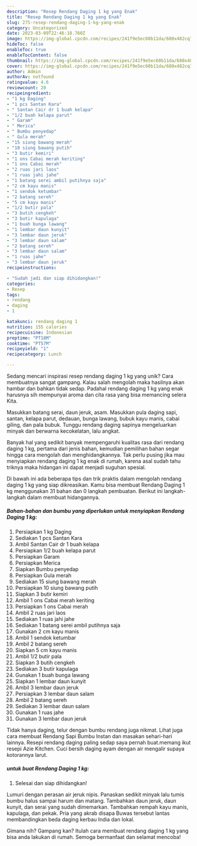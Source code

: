 ```yaml
---
description: "Resep Rendang Daging 1 kg yang Enak"
title: "Resep Rendang Daging 1 kg yang Enak"
slug: 275-resep-rendang-daging-1-kg-yang-enak
category: Uncategorized
date: 2023-03-09T22:46:18.760Z
image: https://img-global.cpcdn.com/recipes/241f9e5ec60b11da/680x482cq70/rendang-daging-1-kg-foto-resep-utama.jpg
hideToc: false
enableToc: true
enableTocContent: false
thumbnail: https://img-global.cpcdn.com/recipes/241f9e5ec60b11da/680x482cq70/rendang-daging-1-kg-foto-resep-utama.jpg
cover: https://img-global.cpcdn.com/recipes/241f9e5ec60b11da/680x482cq70/rendang-daging-1-kg-foto-resep-utama.jpg
author: Admin
authorAv: notfound
ratingvalue: 4.6
reviewcount: 20
recipeingredient:
- "1 kg Daging"
- "1 pcs Santan Kara"
- " Santan Cair dr 1 buah kelapa"
- "1/2 buah kelapa parut"
- " Garam"
- " Merica"
- " Bumbu penyedap"
- " Gula merah"
- "15 siung bawang merah"
- "10 siung bawang putih"
- "3 butir kemiri"
- "1 ons Cabai merah keriting"
- "1 ons Cabai merah"
- "2 ruas jari laos"
- "1 ruas jahi jahe"
- "1 batang serei ambil putihnya saja"
- "2 cm kayu manis"
- "1 sendok ketumbar"
- "2 batang sereh"
- "5 cm kayu manis"
- "1/2 butir pala"
- "3 butih cengkeh"
- "3 butir kapulaga"
- "1 buah bunga lawang"
- "1 lembar daun kunyit"
- "3 lembar daun jeruk"
- "3 lembar daun salam"
- "2 batang sereh"
- "3 lembar daun salam"
- "1 ruas jahe"
- "3 lembar daun jeruk"
recipeinstructions:

- "Sudah jadi dan siap dihidangkan!"
categories:
- Resep
tags:
- rendang
- daging
- 1

katakunci: rendang daging 1 
nutrition: 155 calories
recipecuisine: Indonesian
preptime: "PT18M"
cooktime: "PT57M"
recipeyield: "1"
recipecategory: Lunch

---
```





Sedang mencari inspirasi resep rendang daging 1 kg yang unik? Cara membuatnya sangat gampang. Kalau salah mengolah maka hasilnya akan hambar dan bahkan tidak sedap. Padahal rendang daging 1 kg yang enak harusnya sih mempunyai aroma dan cita rasa yang bisa memancing selera Kita.





Masukkan batang serai, daun jeruk, asam. Masukkan pula daging sapi, santan, kelapa parut, dedauan, bunga lawang, bubuk kayu manis, cabai giling, dan pala bubuk. Tunggu rendang daging sapinya mengeluarkan minyak dan berwarna kecokelatan, lalu angkat.

Banyak hal yang sedikit banyak mempengaruhi kualitas rasa dari rendang daging 1 kg, pertama dari jenis bahan, kemudian pemilihan bahan segar hingga cara mengolah dan menghidangkannya. Tak perlu pusing jika mau menyiapkan rendang daging 1 kg enak di rumah, karena asal sudah tahu triknya maka hidangan ini dapat menjadi suguhan spesial.






Di bawah ini ada beberapa tips dan trik praktis dalam mengolah rendang daging 1 kg yang siap dikreasikan. Kamu bisa membuat Rendang Daging 1 kg menggunakan 31 bahan dan 0 langkah pembuatan. Berikut ini langkah-langkah dalam membuat hidangannya.

<!--inarticleads1-->

##### Bahan-bahan dan bumbu yang diperlukan untuk menyiapkan Rendang Daging 1 kg:

1. Persiapkan 1 kg Daging
1. Sediakan 1 pcs Santan Kara
1. Ambil  Santan Cair dr 1 buah kelapa
1. Persiapkan 1/2 buah kelapa parut
1. Persiapkan  Garam
1. Persiapkan  Merica
1. Siapkan  Bumbu penyedap
1. Persiapkan  Gula merah
1. Sediakan 15 siung bawang merah
1. Persiapkan 10 siung bawang putih
1. Siapkan 3 butir kemiri
1. Ambil 1 ons Cabai merah keriting
1. Persiapkan 1 ons Cabai merah
1. Ambil 2 ruas jari laos
1. Sediakan 1 ruas jahi jahe
1. Sediakan 1 batang serei ambil putihnya saja
1. Gunakan 2 cm kayu manis
1. Ambil 1 sendok ketumbar
1. Ambil 2 batang sereh
1. Siapkan 5 cm kayu manis
1. Ambil 1/2 butir pala
1. Siapkan 3 butih cengkeh
1. Sediakan 3 butir kapulaga
1. Gunakan 1 buah bunga lawang
1. Siapkan 1 lembar daun kunyit
1. Ambil 3 lembar daun jeruk
1. Persiapkan 3 lembar daun salam
1. Ambil 2 batang sereh
1. Sediakan 3 lembar daun salam
1. Gunakan 1 ruas jahe
1. Gunakan 3 lembar daun jeruk


Tidak hanya daging, telur dengan bumbu rendang juga nikmat. Lihat juga cara membuat Rendang Sapi Bumbu Instan dan masakan sehari-hari lainnya. Resepi rendang daging paling sedap saya pernah buat.memang ikut resepi Azie Kitchen. Cuci bersih daging ayam dengan air mengalir supaya kotorannya larut. 

<!--inarticleads2-->

#####  untuk buat Rendang Daging 1 kg:


1. Selesai dan siap dihidangkan!

Lumuri dengan perasan air jeruk nipis. Panaskan sedikit minyak lalu tumis bumbu halus sampai harum dan matang. Tambahkan daun jeruk, daun kunyit, dan serai yang sudah dimemarkan. Tambahkan rempah kayu manis, kapulaga, dan pekak. Pria yang akrab disapa Buwas tersebut lantas membandingkan beda daging kerbau India dan lokal. 

Gimana nih? Gampang kan? Itulah cara membuat rendang daging 1 kg yang bisa anda lakukan di rumah. Semoga bermanfaat dan selamat mencoba!
